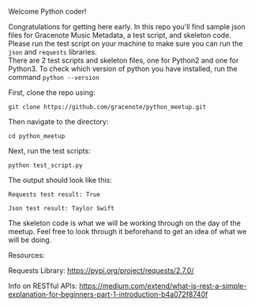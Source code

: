 Welcome Python coder! 

Congratulations for getting here early. In this repo you'll find sample json files for Gracenote Music Metadata, a test script, and skeleton code.  
Please run the test script on your machine to make sure you can run the `json` and `requests` libraries.  
There are 2 test scripts and skeleton files, one for Python2 and one for Python3.  To check which version of python you have installed, run the command `python --version`

First, clone the repo using:

`git clone https://github.com/gracenote/python_meetup.git`

Then navigate to the directory:

`cd python_meetup`

Next, run the test scripts:

`python test_script.py`

The output should look like this:

`Requests test result: True`

`Json test result: Taylor Swift`

The skeleton code is what we will be working through on the day of the meetup. Feel free to look through it beforehand to get an idea of what we will be doing.

Resources:

Requests Library: https://pypi.org/project/requests/2.7.0/

Info on RESTful APIs: https://medium.com/extend/what-is-rest-a-simple-explanation-for-beginners-part-1-introduction-b4a072f8740f
